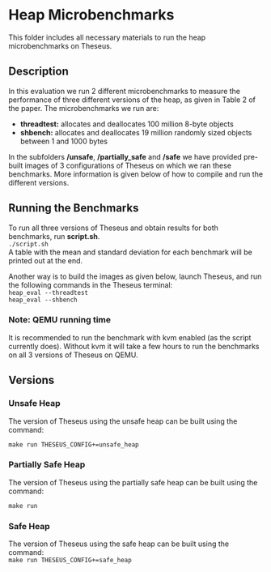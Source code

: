 # Heap Microbenchmarks
This folder includes all necessary materials to run the heap microbenchmarks on Theseus.
## Description
In this evaluation we run 2 different microbenchmarks to measure the performance of three different versions of the heap, as given in Table 2 of the paper. The microbenchmarks we run are:
- **threadtest:** allocates and deallocates 100 million 8-byte objects
- **shbench:** allocates and deallocates 19 million randomly sized objects between 1 and 1000 bytes

In the subfolders **/unsafe**, **/partially_safe** and **/safe** we have provided pre-built images of 3 configurations of Theseus on which we ran these benchmarks. More information is given below of how to compile and run the different versions.

## Running the Benchmarks
To run all three versions of Theseus and obtain results for both benchmarks, run **script.sh**.  
`./script.sh`  
A table with the mean and standard deviation for each benchmark will be printed out at the end.

Another way is to build the images as given below, launch Theseus, and run the following commands in the Theseus terminal:  
`heap_eval --threadtest`    
`heap_eval --shbench`  

### Note: QEMU running time
It is recommended to run the benchmark with kvm enabled (as the script currently does). Without kvm it will take a few hours to run the benchmarks on all 3 versions of Theseus on QEMU.

## Versions
### Unsafe Heap
The version of Theseus using the unsafe heap can be built using the command:

`make run THESEUS_CONFIG+=unsafe_heap`

### Partially Safe Heap
The version of Theseus using the partially safe heap can be built using the command:

`make run`

### Safe Heap
The version of Theseus using the safe heap can be built using the command:  
`make run THESEUS_CONFIG+=safe_heap`
